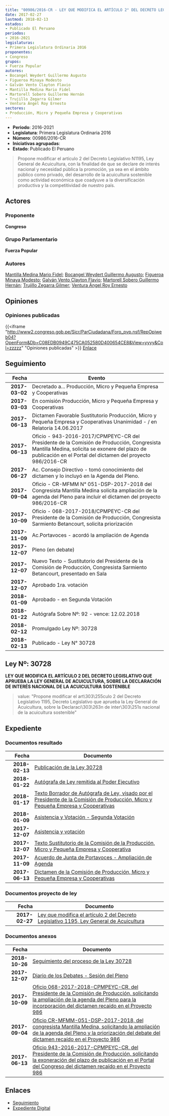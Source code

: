 ```yaml
---
title: "00986/2016-CR - LEY QUE MODIFICA EL ARTÍCULO 2° DEL DECRETO LEGISLATIVO N° 1195, LEY GENERAL DE ACUICULTURA"
date: 2017-02-27
lastmod: 2018-02-13
estados:
- Publicado El Peruano
periodos:
- 2016-2021
legislaturas:
- Primera Legislatura Ordinaria 2016
proponentes:
- Congreso
grupos:
- Fuerza Popular
autores:
- Bocangel Weydert Guillermo Augusto
- Figueroa Minaya Modesto
- Galván Vento Clayton Flavio
- Mantilla Medina Mario Fidel
- Martorell Sobero Guillermo Hernán
- Trujillo Zegarra Gilmer
- Ventura Ángel Roy Ernesto
sectores:
- Producción, Micro y Pequeña Empresa y Cooperativas
---
```

- **Periodo**: 2016-2021
- **Legislatura**: Primera Legislatura Ordinaria 2016
- **Número**: 00986/2016-CR
- **Iniciativas agrupadas**: 
- **Estado**: Publicado El Peruano

> Propone modificar el artículo 2 del Decreto Legislativo N1195, Ley General de Acuicultura, con la finalidad de que se declare de interés nacional y necesidad pública la promoción, ya sea en el ámbito público como privado, del desarrollo de la acuicultura sostenible como actividad económica que coadyuve a la diversificación productiva y la competitividad de nuestro país.


## Actores

### Proponente

**Congreso**

### Grupo Parlamentario

**Fuerza Popular**

### Autores

[Mantilla Medina Mario Fidel](mailto:mailto:mmantilla@congreso.gob.pe); [Bocangel Weydert Guillermo Augusto](mailto:mailto:gbocangel@congreso.gob.pe); [Figueroa Minaya Modesto](mailto:mailto:mfigueroam@congreso.gob.pe); [Galván Vento Clayton Flavio](mailto:mailto:cgalvan@congreso.gob.pe); [Martorell Sobero Guillermo Hernán](mailto:mailto:gmartorell@congreso.gob.pe); [Trujillo Zegarra Gilmer](mailto:mailto:gtrujilloz@congreso.gob.pe); [Ventura Ángel Roy Ernesto](mailto:mailto:rventura@congreso.gob.pe)

## Opiniones

### Opiniones publicadas

{{<iframe "http://www2.congreso.gob.pe/Sicr/ParCiudadana/Foro_pvp.nsf/RepOpiweb04?OpenForm&Db=C08EDB0949C475CA052580D400654CE8&View=yyyy&Col=zzzzz" "Opiniones publicadas" >}}
[Enlace](http://www2.congreso.gob.pe/Sicr/ParCiudadana/Foro_pvp.nsf/RepOpiweb04?OpenForm&Db=C08EDB0949C475CA052580D400654CE8&View=yyyy&Col=zzzzz)


## Seguimiento

| Fecha | Evento |
|------:|--------|
| **2017-03-02** | Decretado a... Producción, Micro y Pequeña Empresa y Cooperativas |
| **2017-03-03** | En comisión Producción, Micro y Pequeña Empresa y Cooperativas |
| **2017-06-13** | Dictamen Favorable Sustitutorio Producción, Micro y Pequeña Empresa y Cooperativas Unanimidad - / en Relatoría 14.06.2017 |
| **2017-06-13** | Oficio - 943-2016-2017/CPMPEYC-CR del Presidente de la Comisión de Producción, Congresista Mantilla Medina, solicita se exonere del plazo de publicación en el Portal del dictamen del proyecto 986/2016-CR |
| **2017-06-27** | Ac. Consejo Directivo - tomó conocimiento del dictamen y lo incluyó en la Agenda del Pleno. |
| **2017-09-04** | Oficio - CR-MFMM N° 051-DSP-2017-2018 del Congresista Mantilla Medina solicita ampliación de la agenda del Pleno para incluir el dictamen del proyecto 986/2016-CR |
| **2017-10-09** | Oficio - 068-2017-2018/CPMPEYC-CR del Presidente de la Comisión de Producción, Congresista Sarmiento Betancourt, solicita priorización |
| **2017-11-09** | Ac.Portavoces - acordó la ampliación de Agenda |
| **2017-12-07** | Pleno (en debate) |
| **2017-12-07** | Nuevo Texto - Sustitutorio del Presidente de la Comisión de Producción, Congresista Sarmiento Betancourt, presentado en Sala |
| **2017-12-07** | Aprobado 1ra. votación |
| **2018-01-09** | Aprobado - en Segunda Votación |
| **2018-01-22** | Autógrafa Sobre Nº: 92 - vence: 12.02.2018 |
| **2018-02-12** | Promulgado Ley Nº: 30728 |
| **2018-02-13** | Publicado - Ley N° 30728 |

## Ley Nº: 30728

**LEY QUE MODIFICA EL ARTÍCULO 2 DEL DECRETO LEGISLATIVO QUE APRUEBA LA LEY GENERAL DE ACUICULTURA, SOBRE LA DECLARACIÓN DE INTERÉS NACIONAL DE LA ACUICULTURA SOSTENIBLE**

> value: "Propone modificar el art\303\255culo 2 del Decreto Legislativo 1195, Decreto Legislativo que aprueba la Ley General de Acuicultura, sobre la Declaraci\303\263n de inter\303\251s nacional de la acuicultura sostenible"


## Expediente

### Documentos resultado

| Fecha | Documento |
|------:|-----------|
| **2018-02-13** | [Publicación de la Ley 30728](http://www.leyes.congreso.gob.pe/Documentos/2016_2021/ADLP/Normas_Legales/30728-LEY.pdf) |
| **2018-01-22** | [Autógrafa de Ley remitida al Poder Ejecutivo](http://www.leyes.congreso.gob.pe/Documentos/2016_2021/ADLP/Texto_Aprobado/AU0098620180122.pdf) |
| **2018-01-17** | [Texto Borrador de Autógrafa de Ley, visado por el Presidente de la Comisión de Producción, Micro y Pequeña Empresa y Cooperativas](http://www.leyes.congreso.gob.pe/Documentos/2016_2021/Texto_Borrador_de_Autografa/BAU0098620180117.pdf) |
| **2018-01-09** | [Asistencia y Votación - Segunda Votación](http://www.leyes.congreso.gob.pe/Documentos/2016_2021/Asistencia_y_Votacion/Proyectos_de_Ley/SV00986_20180109.pdf) |
| **2017-12-07** | [Asistencia y votación](http://www.leyes.congreso.gob.pe/Documentos/2016_2021/Asistencia_y_Votacion/Proyectos_de_Ley/AV00986_20171207.pdf) |
| **2017-12-07** | [Texto Sustitutorio de la Comisión de la Producción, Micro y Pequeña Empresa y Cooperativa](http://www.leyes.congreso.gob.pe/Documentos/2016_2021/Texto_Sustitutorio/Proyectos_de_Ley/TS00986_20171207.pdf) |
| **2017-11-09** | [Acuerdo de Junta de Portavoces - Ampliación de Agenda](http://www.leyes.congreso.gob.pe/Documentos/2016_2021/Acuerdos/Junta_Portavoces/AJP00986_20171109.pdf) |
| **2017-06-13** | [Dictamen de la Comisión de Producción, Micro y Pequeña Empresa y Cooperativas](http://www.leyes.congreso.gob.pe/Documentos/2016_2021/Dictamenes/Proyectos_de_Ley/00986DC18MAY20170613.pdf) |

### Documentos proyecto de ley

| Fecha | Documento |
|------:|-----------|
| **2017-02-27** | [Ley que modifica el artículo 2 del Decreto Legislativo 1195, Ley General de Acuicultura](http://www.leyes.congreso.gob.pe/Documentos/2016_2021/Proyectos_de_Ley_y_de_Resoluciones_Legislativas/PL0098620170227.pdf) |

### Documentos anexos

| Fecha | Documento |
|------:|-----------|
| **2018-10-26** | [Seguimiento del proceso de la Ley 30728](http://www.leyes.congreso.gob.pe/Documentos/2016_2021/Seguimiento_de_Proyectos_de_Ley/00986PL20181026.pdf) |
| **2017-12-07** | [Diario de los Debates - Sesión del Pleno](http://www.leyes.congreso.gob.pe/Documentos/2016_2021/ADLP/Diario_Debates/30728-TDD.pdf) |
| **2017-10-09** | [Oficio 068-2017-2018-CPMPEYC-CR, del Presidente de la Comisión de Producción, solicitando la ampliación de la agenda del Pleno para la incorporación del dictamen recaído en el Proyecto 986](http://www.leyes.congreso.gob.pe/Documentos/2016_2021/Oficios/Comisiones_Ordinarias/OFICIO-068-2017-2018-CPMPEYC-CR.PDF) |
| **2017-09-04** | [Oficio CR-MFMM-051-DSP-2017-2018, del congresista Mantilla Medina, solicitando la ampliación de la agenda del Pleno y la priorización del debate del dictamen recaído en el Proyecto 986](http://www.leyes.congreso.gob.pe/Documentos/2016_2021/Oficios/Congresistas/OFICIO-CR-MFMM-051-DSP-2017-2018.pdf) |
| **2017-06-13** | [Oficio 943-2016-2017-CPMPEYC-CR, del Presidente de la Comisión de Producción, solicitando la exoneración del plazo de publicación en el Portal del Congreso del dictamen recaído en el Proyecto 986](http://www.leyes.congreso.gob.pe/Documentos/2016_2021/Oficios/Comisiones_Ordinarias/OFICIO-943-2016-2017-CPMPEYC-CR.pdf) |

## Enlaces

- [Seguimiento](http://www2.congreso.gob.pe/Sicr/TraDocEstProc/CLProLey2016.nsf/f7fff46988ca05b1052578e100829cc7/2144ed9bf75ff518052580d40060183e?OpenDocument)
- [Expediente Digital](http://www2.congreso.gob.pe/Sicr/TraDocEstProc/Expvirt_2011.nsf/visbusqptramdoc1621/00986?opendocument)

